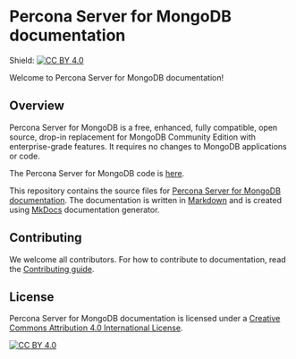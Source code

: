 # Percona Server for MongoDB documentation

Shield: [![CC BY 4.0][cc-by-shield]][cc-by]

Welcome to Percona Server for MongoDB documentation!

## Overview

Percona Server for MongoDB is a free, enhanced, fully compatible, open source, drop-in replacement for MongoDB Community Edition with enterprise-grade features. It requires no changes to MongoDB applications or code.


The Percona Server for MongoDB code is [here](https://github.com/percona/percona-server-mongodb).

This repository contains the source files for [Percona Server for MongoDB documentation](https://docs.percona.com/percona-server-for-mongodb/5.0/index.html). The documentation is written in [Markdown](https://www.markdownguide.org/basic-syntax/) and is created using [MkDocs](https://www.mkdocs.org/getting-started/) documentation generator. 

## Contributing

We welcome all contributors. For how to contribute to documentation, read the [Contributing guide](https://github.com/percona/psmdb-docs/blob/5.0/CONTRIBUTING.md).
 
## License

Percona Server for MongoDB documentation is licensed under a
[Creative Commons Attribution 4.0 International License][cc-by].

[![CC BY 4.0][cc-by-image]][cc-by]

[cc-by]: http://creativecommons.org/licenses/by/4.0/
[cc-by-image]: https://i.creativecommons.org/l/by/4.0/88x31.png
[cc-by-shield]: https://img.shields.io/badge/License-CC%20BY%204.0-lightgrey.svg